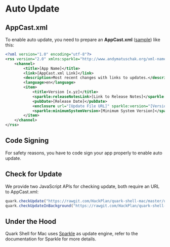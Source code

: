 # Auto Update

## AppCast.xml

To enable auto update, you need to prepare an **AppCast.xml** ([sample](https://github.com/HackPlan/quark-shell-mac/blob/master/updater/SampleAppcast.xml)) like this:

```xml
<?xml version="1.0" encoding="utf-8"?>
<rss version="2.0" xmlns:sparkle="http://www.andymatuschak.org/xml-namespaces/sparkle" xmlns:dc="http://purl.org/dc/elements/1.1/">
    <channel>
        <title>[App Name]</title>
        <link>[AppCast.xml Link]</link>
        <description>Most recent changes with links to updates.</description>
        <language>en</language>
        <item>
            <title>Version [x.yz]</title>
            <sparkle:releaseNotesLink>[Link to Release Notes]</sparkle:releaseNotesLink>
            <pubDate>[Release Date]</pubDate>
            <enclosure url="[Update File URL]" sparkle:version="[Version String]" length="[Update File Length]" type="application/octet-stream" />
            <sparkle:minimumSystemVersion>[Minimum System Version]</sparkle:minimumSystemVersion>
        </item>
    </channel>
</rss>
```

## Code Signing

For safety reasons, you have to code sign your app properly to enable auto update.

## Check for Update

We provide two JavaScript APIs for checking update, both require an URL to AppCast.xml:

```js
quark.checkUpdate("https://rawgit.com/HackPlan/quark-shell-mac/master/updater/SampleAppcast.xml")
quark.checkUpdateInBackground("https://rawgit.com/HackPlan/quark-shell-mac/master/updater/SampleAppcast.xml")
```

## Under the Hood

Quark Shell for Mac uses [Sparkle](https://github.com/sparkle-project/Sparkle) as update engine, refer to the documentation for Sparkle for more details.
